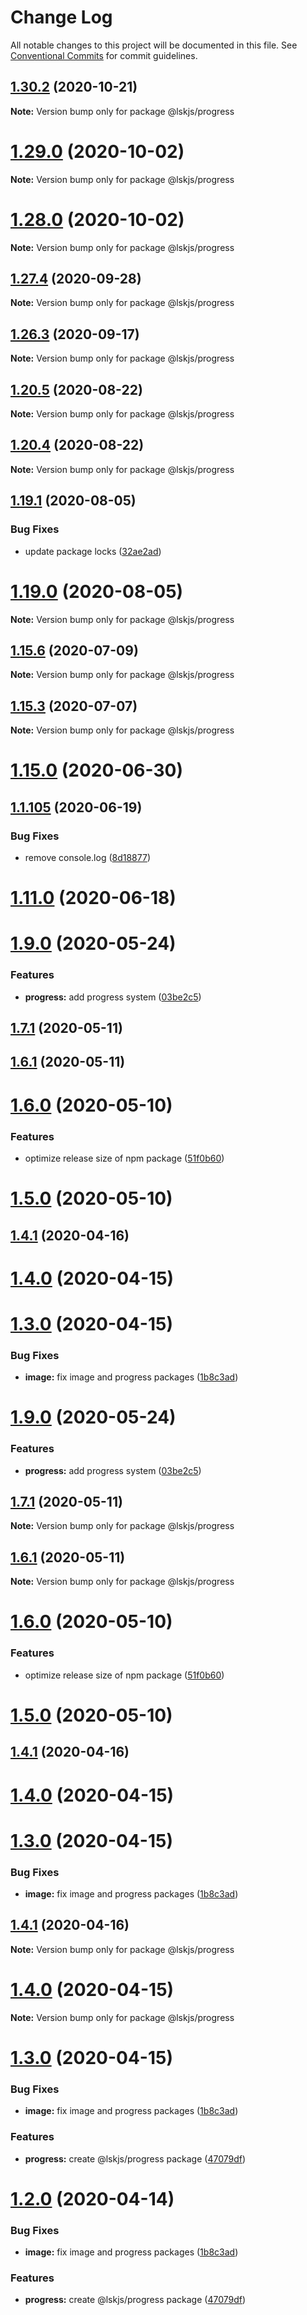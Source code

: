 # Change Log

All notable changes to this project will be documented in this file.
See [Conventional Commits](https://conventionalcommits.org) for commit guidelines.

## [1.30.2](https://github.com/lskjs/ux/tree/master/packages/progress/compare/v1.30.1...v1.30.2) (2020-10-21)

**Note:** Version bump only for package @lskjs/progress





# [1.29.0](https://github.com/lskjs/ux/tree/master/packages/progress/compare/v1.28.0...v1.29.0) (2020-10-02)

**Note:** Version bump only for package @lskjs/progress





# [1.28.0](https://github.com/lskjs/ux/tree/master/packages/progress/compare/v1.27.4...v1.28.0) (2020-10-02)

**Note:** Version bump only for package @lskjs/progress





## [1.27.4](https://github.com/lskjs/ux/tree/master/packages/progress/compare/v1.27.3...v1.27.4) (2020-09-28)

**Note:** Version bump only for package @lskjs/progress





## [1.26.3](https://github.com/lskjs/ux/tree/master/packages/progress/compare/v1.26.2...v1.26.3) (2020-09-17)

**Note:** Version bump only for package @lskjs/progress





## [1.20.5](https://github.com/lskjs/ux/tree/master/packages/progress/compare/v1.20.4...v1.20.5) (2020-08-22)

**Note:** Version bump only for package @lskjs/progress





## [1.20.4](https://github.com/lskjs/ux/tree/master/packages/progress/compare/v1.20.3...v1.20.4) (2020-08-22)

**Note:** Version bump only for package @lskjs/progress





## [1.19.1](https://github.com/lskjs/ux/tree/master/packages/progress/compare/v1.19.0...v1.19.1) (2020-08-05)


### Bug Fixes

* update package locks ([32ae2ad](https://github.com/lskjs/ux/tree/master/packages/progress/commit/32ae2ad9cfd0d1024ecc610f046acc8b01997ff2))





# [1.19.0](https://github.com/lskjs/ux/tree/master/packages/progress/compare/v1.18.4...v1.19.0) (2020-08-05)

**Note:** Version bump only for package @lskjs/progress





## [1.15.6](https://github.com/lskjs/ux/tree/master/packages/progress/compare/v1.15.5...v1.15.6) (2020-07-09)

**Note:** Version bump only for package @lskjs/progress





## [1.15.3](https://github.com/lskjs/ux/tree/master/packages/progress/compare/v1.15.2...v1.15.3) (2020-07-07)

**Note:** Version bump only for package @lskjs/progress





# [1.15.0](https://github.com/lskjs/ux/tree/master/packages/progress/compare/v1.14.0...v1.15.0) (2020-06-30)



## [1.1.105](https://github.com/lskjs/ux/tree/master/packages/progress/compare/v1.11.0...v1.1.105) (2020-06-19)


### Bug Fixes

* remove console.log ([8d18877](https://github.com/lskjs/ux/tree/master/packages/progress/commit/8d18877b60caaa90f020d96a5a79fd6cfe184236))





# [1.11.0](https://github.com/lskjs/ux/tree/master/packages/progress/compare/v1.1.100...v1.11.0) (2020-06-18)



# [1.9.0](https://github.com/lskjs/ux/tree/master/packages/progress/compare/v1.1.98...v1.9.0) (2020-05-24)


### Features

* **progress:** add progress system ([03be2c5](https://github.com/lskjs/ux/tree/master/packages/progress/commit/03be2c5656bdccc38c7840f0855243baec545665))



## [1.7.1](https://github.com/lskjs/ux/tree/master/packages/progress/compare/v1.6.1...v1.7.1) (2020-05-11)



## [1.6.1](https://github.com/lskjs/ux/tree/master/packages/progress/compare/v1.6.0...v1.6.1) (2020-05-11)



# [1.6.0](https://github.com/lskjs/ux/tree/master/packages/progress/compare/v1.5.0...v1.6.0) (2020-05-10)


### Features

* optimize release size of npm package ([51f0b60](https://github.com/lskjs/ux/tree/master/packages/progress/commit/51f0b60a4a471b0b1da9232105a4cf23b720ec8c))



# [1.5.0](https://github.com/lskjs/ux/tree/master/packages/progress/compare/v1.1.94...v1.5.0) (2020-05-10)



## [1.4.1](https://github.com/lskjs/ux/tree/master/packages/progress/compare/v1.4.0...v1.4.1) (2020-04-16)



# [1.4.0](https://github.com/lskjs/ux/tree/master/packages/progress/compare/v1.3.0...v1.4.0) (2020-04-15)



# [1.3.0](https://github.com/lskjs/ux/tree/master/packages/progress/compare/v1.1.76...v1.3.0) (2020-04-15)


### Bug Fixes

* **image:** fix image and progress packages ([1b8c3ad](https://github.com/lskjs/ux/tree/master/packages/progress/commit/1b8c3ad76bac946cb5ef44e547cf37dca56955a3))





# [1.9.0](https://github.com/lskjs/ux/tree/master/packages/progress/compare/v1.8.0...v1.9.0) (2020-05-24)


### Features

* **progress:** add progress system ([03be2c5](https://github.com/lskjs/ux/tree/master/packages/progress/commit/03be2c5656bdccc38c7840f0855243baec545665))





## [1.7.1](https://github.com/lskjs/ux/tree/master/packages/progress/compare/v1.6.1...v1.7.1) (2020-05-11)

**Note:** Version bump only for package @lskjs/progress





## [1.6.1](https://github.com/lskjs/ux/tree/master/packages/progress/compare/v1.6.0...v1.6.1) (2020-05-11)

**Note:** Version bump only for package @lskjs/progress





# [1.6.0](https://github.com/lskjs/ux/tree/master/packages/progress/compare/v1.5.0...v1.6.0) (2020-05-10)


### Features

* optimize release size of npm package ([51f0b60](https://github.com/lskjs/ux/tree/master/packages/progress/commit/51f0b60a4a471b0b1da9232105a4cf23b720ec8c))





# [1.5.0](https://github.com/lskjs/ux/tree/master/packages/progress/compare/v1.1.94...v1.5.0) (2020-05-10)



## [1.4.1](https://github.com/lskjs/ux/tree/master/packages/progress/compare/v1.4.0...v1.4.1) (2020-04-16)



# [1.4.0](https://github.com/lskjs/ux/tree/master/packages/progress/compare/v1.3.0...v1.4.0) (2020-04-15)



# [1.3.0](https://github.com/lskjs/ux/tree/master/packages/progress/compare/v1.1.76...v1.3.0) (2020-04-15)


### Bug Fixes

* **image:** fix image and progress packages ([1b8c3ad](https://github.com/lskjs/ux/tree/master/packages/progress/commit/1b8c3ad76bac946cb5ef44e547cf37dca56955a3))





## [1.4.1](https://github.com/lskjs/ux/tree/master/packages/progress/compare/v1.4.0...v1.4.1) (2020-04-16)

**Note:** Version bump only for package @lskjs/progress





# [1.4.0](https://github.com/lskjs/ux/tree/master/packages/progress/compare/v1.3.0...v1.4.0) (2020-04-15)

**Note:** Version bump only for package @lskjs/progress





# [1.3.0](https://github.com/lskjs/ux/tree/master/packages/progress/compare/v1.1.76...v1.3.0) (2020-04-15)


### Bug Fixes

* **image:** fix image and progress packages ([1b8c3ad](https://github.com/lskjs/ux/tree/master/packages/progress/commit/1b8c3ad76bac946cb5ef44e547cf37dca56955a3))


### Features

* **progress:** create @lskjs/progress package ([47079df](https://github.com/lskjs/ux/tree/master/packages/progress/commit/47079df4d6ee5192008cdfc72c8ea2aa5982310d))





# [1.2.0](https://github.com/lskjs/ux/tree/master/packages/progress/compare/v1.1.76...v1.2.0) (2020-04-14)


### Bug Fixes

* **image:** fix image and progress packages ([1b8c3ad](https://github.com/lskjs/ux/tree/master/packages/progress/commit/1b8c3ad76bac946cb5ef44e547cf37dca56955a3))


### Features

* **progress:** create @lskjs/progress package ([47079df](https://github.com/lskjs/ux/tree/master/packages/progress/commit/47079df4d6ee5192008cdfc72c8ea2aa5982310d))
